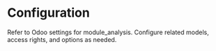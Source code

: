# Configuration

Refer to Odoo settings for module_analysis. Configure related models, access rights, and options as needed.
